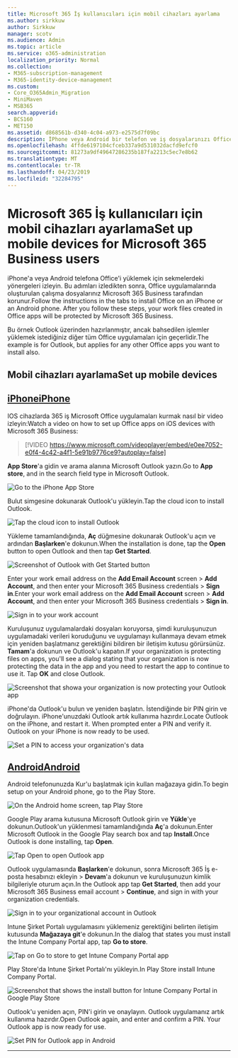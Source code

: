 ```yaml
---
title: Microsoft 365 İş kullanıcıları için mobil cihazları ayarlama
ms.author: sirkkuw
author: Sirkkuw
manager: scotv
ms.audience: Admin
ms.topic: article
ms.service: o365-administration
localization_priority: Normal
ms.collection:
- M365-subscription-management
- M365-identity-device-management
ms.custom:
- Core_O365Admin_Migration
- MiniMaven
- MSB365
search.appverid:
- BCS160
- MET150
ms.assetid: d868561b-d340-4c04-a973-e2575d7f09bc
description: İPhone veya Android bir telefon ve iş dosyalarınızı Office apps yükleme Office Microsoft 365 işletme tarafından korunur.
ms.openlocfilehash: 4ffde6197104cfceb337a9d531032dacfd9efcf0
ms.sourcegitcommit: 81273a9df49647286235b187fa2213c5ec7e8b62
ms.translationtype: MT
ms.contentlocale: tr-TR
ms.lasthandoff: 04/23/2019
ms.locfileid: "32284795"
---
```

# <a name="set-up-mobile-devices-for-microsoft-365-business-users"></a><span data-ttu-id="80edd-103">Microsoft 365 İş kullanıcıları için mobil cihazları ayarlama</span><span class="sxs-lookup"><span data-stu-id="80edd-103">Set up mobile devices for Microsoft 365 Business users</span></span>

<span data-ttu-id="80edd-p101">iPhone'a veya Android telefona Office'i yüklemek için sekmelerdeki yönergeleri izleyin. Bu adımları izledikten sonra, Office uygulamalarında oluşturulan çalışma dosyalarınız Microsoft 365 Business tarafından korunur.</span><span class="sxs-lookup"><span data-stu-id="80edd-p101">Follow the instructions in the tabs to install Office on an iPhone or an Android phone. After you follow these steps, your work files created in Office apps will be protected by Microsoft 365 Business.</span></span>

  
<span data-ttu-id="80edd-106">Bu örnek Outlook üzerinden hazırlanmıştır, ancak bahsedilen işlemler yüklemek istediğiniz diğer tüm Office uygulamaları için geçerlidir.</span><span class="sxs-lookup"><span data-stu-id="80edd-106">The example is for Outlook, but applies for any other Office apps you want to install also.</span></span>
  
## <a name="set-up-mobile-devices"></a><span data-ttu-id="80edd-107">Mobil cihazları ayarlama</span><span class="sxs-lookup"><span data-stu-id="80edd-107">Set up mobile devices</span></span>

## <a name="iphonetabiphone"></a>[<span data-ttu-id="80edd-108">iPhone</span><span class="sxs-lookup"><span data-stu-id="80edd-108">iPhone</span></span>](#tab/iPhone)
  
<span data-ttu-id="80edd-109">IOS cihazlarda 365 iş Microsoft Office uygulamaları kurmak nasıl bir video izleyin:</span><span class="sxs-lookup"><span data-stu-id="80edd-109">Watch a video on how to set up Office apps on iOS devices with Microsoft 365 Business:</span></span>

> [!VIDEO https://www.microsoft.com/videoplayer/embed/e0ee7052-e0f4-4c42-a4f1-5e91b9776ce9?autoplay=false] 

<span data-ttu-id="80edd-110">**App Store**'a gidin ve arama alanına Microsoft Outlook yazın.</span><span class="sxs-lookup"><span data-stu-id="80edd-110">Go to **App store**, and in the search field type in Microsoft Outlook.</span></span>
  
![Go to the iPhone App Store](media/886913de-76e5-4883-8ed0-4eb3ec06188f.png)
  
<span data-ttu-id="80edd-112">Bulut simgesine dokunarak Outlook'u yükleyin.</span><span class="sxs-lookup"><span data-stu-id="80edd-112">Tap the cloud icon to install Outlook.</span></span>
  
![Tap the cloud icon to install Outlook](media/665e1620-948a-4ab8-b914-dca49530142c.png)
  
<span data-ttu-id="80edd-114">Yükleme tamamlandığında, **Aç** düğmesine dokunarak Outlook'u açın ve ardından **Başlarken**'e dokunun.</span><span class="sxs-lookup"><span data-stu-id="80edd-114">When the installation is done, tap the **Open** button to open Outlook and then tap **Get Started**.</span></span>
  
![Screenshot of Outlook with Get Started button](media/005bedec-ae50-4d75-b3bb-e7cef9e2561c.png)
  
<span data-ttu-id="80edd-116">Enter your work email address on the **Add Email Account** screen \> **Add Account**, and then enter your Microsoft 365 Business credentials \> **Sign in**.</span><span class="sxs-lookup"><span data-stu-id="80edd-116">Enter your work email address on the **Add Email Account** screen \> **Add Account**, and then enter your Microsoft 365 Business credentials \> **Sign in**.</span></span>
  
![Sign in to your work account](media/3cef1fb5-7bec-4d3d-8542-872b731ce19f.png)
  
<span data-ttu-id="80edd-p102">Kuruluşunuz uygulamalardaki dosyaları koruyorsa, şimdi kuruluşunuzun uygulamadaki verileri koruduğunu ve uygulamayı kullanmaya devam etmek için yeniden başlatmanız gerektiğini bildiren bir iletişim kutusu görürsünüz. **Tamam**'a dokunun ve Outlook'u kapatın.</span><span class="sxs-lookup"><span data-stu-id="80edd-p102">If your organization is protecting files on apps, you'll see a dialog stating that your organization is now protecting the data in the app and you need to restart the app to continue to use it. Tap **OK** and close Outlook.</span></span> 
  
![Screenshot that showa your organization is now protecting your Outlook app](media/fb4c1c84-b1e9-42e1-8070-c13dcf79fb09.png)
  
<span data-ttu-id="80edd-p103">iPhone'da Outlook'u bulun ve yeniden başlatın. İstendiğinde bir PIN girin ve doğrulayın. iPhone'unuzdaki Outlook artık kullanıma hazırdır.</span><span class="sxs-lookup"><span data-stu-id="80edd-p103">Locate Outlook on the iPhone, and restart it. When prompted enter a PIN and verify it. Outlook on your iPhone is now ready to be used.</span></span>
  
![Set a PIN to access your organization's data](media/64f2630b-3164-47a4-9dd6-ca0c29ed5fb3.png)
  
## <a name="androidtabandroid"></a>[<span data-ttu-id="80edd-125">Android</span><span class="sxs-lookup"><span data-stu-id="80edd-125">Android</span></span>](#tab/Android)
  
<span data-ttu-id="80edd-126">Android telefonunuzda Kur'u başlatmak için kullan mağazaya gidin.</span><span class="sxs-lookup"><span data-stu-id="80edd-126">To begin setup on your Android phone, go to the Play Store.</span></span>
  
![On the Android home screen, tap Play Store](media/93df88e7-c778-40e1-b35e-868ca6e97f6c.png)
  
<span data-ttu-id="80edd-128">Google Play arama kutusuna Microsoft Outlook girin ve **Yükle**'ye dokunun.Outlook'un yüklenmesi tamamlandığında **Aç**'a dokunun.</span><span class="sxs-lookup"><span data-stu-id="80edd-128">Enter Microsoft Outlook in the Google Play search box and tap **Install**.Once Outlook is done installing, tap **Open**.</span></span>
  
![Tap Open to open Outlook app](media/8b4c5937-8875-4b5a-a5b6-b8c6c9cd6240.png)
  
<span data-ttu-id="80edd-130">Outlook uygulamasında **Başlarken**'e dokunun, sonra Microsoft 365 İş e-posta hesabınızı ekleyin \> **Devam**'a dokunun ve kuruluşunuzun kimlik bilgileriyle oturum açın.</span><span class="sxs-lookup"><span data-stu-id="80edd-130">In the Outlook app tap **Get Started**, then add your Microsoft 365 Business email account \> **Continue**, and sign in with your organization credentials.</span></span>
  
![Sign in to your organizational account in Outlook](media/18f67c66-4bab-4b99-94bd-080839312e29.png)
  
<span data-ttu-id="80edd-132">Intune Şirket Portalı uygulamasını yüklemeniz gerektiğini belirten iletişim kutusunda **Mağazaya git**'e dokunun.</span><span class="sxs-lookup"><span data-stu-id="80edd-132">In the dialog that states you must install the Intune Company Portal app, tap **Go to store**.</span></span>
  
![Tap on Go to store to get Intune Company Portal app](media/a702d712-5622-45dd-a511-b1adaee63071.png)
  
<span data-ttu-id="80edd-134">Play Store'da Intune Şirket Portalı'nı yükleyin.</span><span class="sxs-lookup"><span data-stu-id="80edd-134">In Play Store install Intune Company Portal.</span></span>
  
![Screenshot that shows the install button for Intune Company Portal in Google Play Store](media/5e0408f2-3f37-44dd-80ed-13ca2ac6df0c.png)
  
<span data-ttu-id="80edd-p104">Outlook'u yeniden açın, PIN'i girin ve onaylayın. Outlook uygulamanız artık kullanıma hazırdır.</span><span class="sxs-lookup"><span data-stu-id="80edd-p104">Open Outlook again, and enter and confirm a PIN. Your Outlook app is now ready for use.</span></span>
  
![Set  PIN for Outlook app in Android](media/edb91afb-f1ed-451a-bc6b-8ccba664e055.png)
  
---


